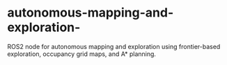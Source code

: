 # autonomous-mapping-and-exploration-
ROS2 node for autonomous mapping and exploration using frontier-based exploration, occupancy grid maps, and A* planning.
